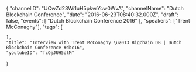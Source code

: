 {
    "channelID": "UCwZd23Wi1uH5pkvrYcw0WvA",
    "channelName": "Dutch Blockchain Conference",
    "date": "2016-06-23T08:40:32.000Z",
    "draft": false,
    "events": [
        "Dutch Blockchain Conference 2016"
    ],
    "speakers": ["Trent McConaghy"],
    "tags": [

    ],
    "title": "Interview with Trent McConaghy \u2013 Bigchain DB | Dutch Blockchain Conference #dbc16",
    "youtubeID": "fcOjJUH5dlM"
}
